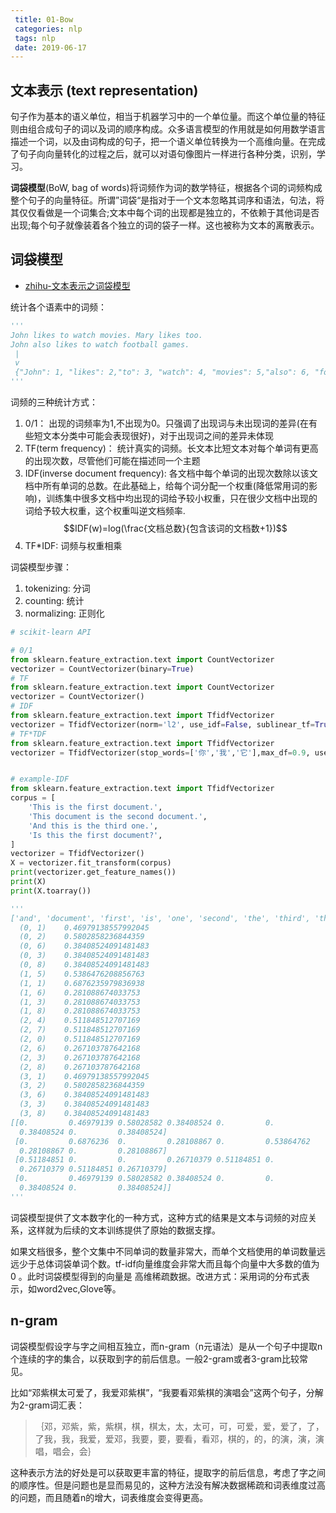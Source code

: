 ```yaml
---
 title: 01-Bow
 categories: nlp
 tags: nlp
 date: 2019-06-17
---
```


## 文本表示 (text representation)

句子作为基本的语义单位，相当于机器学习中的一个单位量。而这个单位量的特征则由组合成句子的词以及词的顺序构成。众多语言模型的作用就是如何用数学语言描述一个词，以及由词构成的句子，把一个语义单位转换为一个高维向量。在完成了句子向向量转化的过程之后，就可以对语句像图片一样进行各种分类，识别，学习。

**词袋模型**(BoW, bag of words)将词频作为词的数学特征，根据各个词的词频构成整个句子的向量特征。所谓”词袋“是指对于一个文本忽略其词序和语法，句法，将其仅仅看做是一个词集合;文本中每个词的出现都是独立的，不依赖于其他词是否出现;每个句子就像装着各个独立的词的袋子一样。这也被称为文本的离散表示。

##  词袋模型

- [zhihu-文本表示之词袋模型](https://zhuanlan.zhihu.com/p/53302305)

统计各个语素中的词频：
```python
'''
John likes to watch movies. Mary likes too.
John also likes to watch football games.
 |
 v
 {"John": 1, "likes": 2,"to": 3, "watch": 4, "movies": 5,"also": 6, "football": 7, "games": 8,"Mary": 9, "too": 10}
'''
```

词频的三种统计方式：
1. 0/1： 出现的词频率为1,不出现为0。只强调了出现词与未出现词的差异(在有些短文本分类中可能会表现很好)，对于出现词之间的差异未体现
2. TF(term frequency)： 统计真实的词频。长文本比短文本对每个单词有更高的出现次数，尽管他们可能在描述同一个主题
3. IDF(inverse document frequency): 各文档中每个单词的出现次数除以该文档中所有单词的总数。在此基础上，给每个词分配一个权重(降低常用词的影响)，训练集中很多文档中均出现的词给予较小权重，只在很少文档中出现的词给予较大权重，这个权重叫逆文档频率.
    $$IDF(w)=log(\frac{文档总数}{包含该词的文档数+1})$$
4. TF*IDF: 词频与权重相乘

词袋模型步骤：
1. tokenizing: 分词
2. counting: 统计
3. normalizing: 正则化

```python
# scikit-learn API

# 0/1
from sklearn.feature_extraction.text import CountVectorizer
vectorizer = CountVectorizer(binary=True)
# TF
from sklearn.feature_extraction.text import CountVectorizer
vectorizer = CountVectorizer()
# IDF
from sklearn.feature_extraction.text import TfidfVectorizer
vectorizer = TfidfVectorizer(norm='l2', use_idf=False, sublinear_tf=True)
# TF*TDF
from sklearn.feature_extraction.text import TfidfVectorizer
vectorizer = TfidfVectorizer(stop_words=['你','我','它'],max_df=0.9, use_idf=True, sublinear_tf=True, smooth_idf=True)


# example-IDF
from sklearn.feature_extraction.text import TfidfVectorizer
corpus = [
    'This is the first document.',
    'This document is the second document.',
    'And this is the third one.',
    'Is this the first document?',
]
vectorizer = TfidfVectorizer()
X = vectorizer.fit_transform(corpus)
print(vectorizer.get_feature_names())
print(X)
print(X.toarray())

'''
['and', 'document', 'first', 'is', 'one', 'second', 'the', 'third', 'this']
  (0, 1)	0.46979138557992045
  (0, 2)	0.5802858236844359
  (0, 6)	0.38408524091481483
  (0, 3)	0.38408524091481483
  (0, 8)	0.38408524091481483
  (1, 5)	0.5386476208856763
  (1, 1)	0.6876235979836938
  (1, 6)	0.281088674033753
  (1, 3)	0.281088674033753
  (1, 8)	0.281088674033753
  (2, 4)	0.511848512707169
  (2, 7)	0.511848512707169
  (2, 0)	0.511848512707169
  (2, 6)	0.267103787642168
  (2, 3)	0.267103787642168
  (2, 8)	0.267103787642168
  (3, 1)	0.46979138557992045
  (3, 2)	0.5802858236844359
  (3, 6)	0.38408524091481483
  (3, 3)	0.38408524091481483
  (3, 8)	0.38408524091481483
[[0.         0.46979139 0.58028582 0.38408524 0.         0.
  0.38408524 0.         0.38408524]
 [0.         0.6876236  0.         0.28108867 0.         0.53864762
  0.28108867 0.         0.28108867]
 [0.51184851 0.         0.         0.26710379 0.51184851 0.
  0.26710379 0.51184851 0.26710379]
 [0.         0.46979139 0.58028582 0.38408524 0.         0.
  0.38408524 0.         0.38408524]]
'''

```

词袋模型提供了文本数字化的一种方式，这种方式的结果是文本与词频的对应关系，这样就为后续的文本训练提供了原始的数据支撑。

如果文档很多，整个文集中不同单词的数量非常大，而单个文档使用的单词数量远远少于总体词袋单词个数。tf-idf向量维度会非常大而且每个向量中大多数的值为 0 。此时词袋模型得到的向量是 高维稀疏数据。改进方式：采用词的分布式表示，如word2vec,Glove等。


## n-gram

词袋模型假设字与字之间相互独立，而n-gram（n元语法）是从一个句子中提取n个连续的字的集合，以获取到字的前后信息。一般2-gram或者3-gram比较常见。

比如“邓紫棋太可爱了，我爱邓紫棋”，“我要看邓紫棋的演唱会”这两个句子，分解为2-gram词汇表：
>｛邓，邓紫，紫，紫棋，棋，棋太，太，太可，可，可爱，爱，爱了，了，了我，我，我爱，爱邓，我要，要，要看，看邓，棋的，的，的演，演，演唱，唱会，会｝

这种表示方法的好处是可以获取更丰富的特征，提取字的前后信息，考虑了字之间的顺序性。但是问题也是显而易见的，这种方法没有解决数据稀疏和词表维度过高的问题，而且随着n的增大，词表维度会变得更高。

